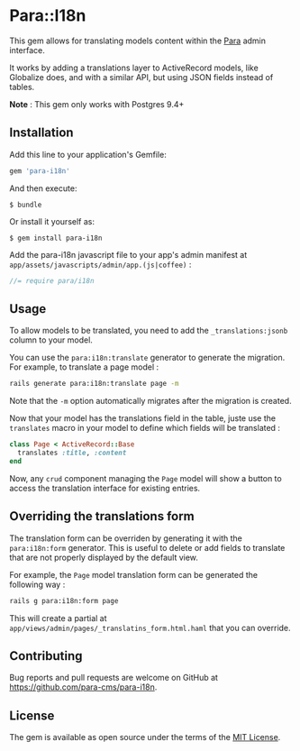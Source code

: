 # Para::I18n

This gem allows for translating models content within the [Para](https://github.com/para-cms/para)
admin interface.

It works by adding a translations layer to ActiveRecord models, like Globalize
does, and with a similar API, but using JSON fields instead of tables.

**Note** : This gem only works with Postgres 9.4+

## Installation

Add this line to your application's Gemfile:

```ruby
gem 'para-i18n'
```

And then execute:

    $ bundle

Or install it yourself as:

    $ gem install para-i18n

Add the para-i18n javascript file to your app's admin manifest at `app/assets/javascripts/admin/app.(js|coffee)` :

```javascript
//= require para/i18n
```

## Usage

To allow models to be translated, you need to add the `_translations:jsonb`
column to your model.

You can use the `para:i18n:translate` generator to generate the migration.
For example, to translate a page model :

```bash
rails generate para:i18n:translate page -m
```

Note that the `-m` option automatically migrates after the migration is
created.

Now that your model has the translations field in the table, juste use the
`translates` macro in your model to define which fields will be translated :

```ruby
class Page < ActiveRecord::Base
  translates :title, :content
end
```

Now, any `crud` component managing the `Page` model will show a button to access
the translation interface for existing entries.

## Overriding the translations form

The translation form can be overriden by generating it with the `para:i18n:form`
generator. This is useful to delete or add fields to translate that are not
properly displayed by the default view.

For example, the `Page` model translation form can be generated the following
way :

```bash
rails g para:i18n:form page
```

This will create a partial at `app/views/admin/pages/_translatins_form.html.haml`
that you can override.

## Contributing

Bug reports and pull requests are welcome on GitHub at https://github.com/para-cms/para-i18n.

## License

The gem is available as open source under the terms of the [MIT License](http://opensource.org/licenses/MIT).
